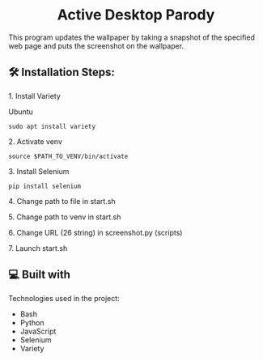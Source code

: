 <h1 align="center" id="title">Active Desktop Parody</h1>

<p id="description">This program updates the wallpaper by taking a snapshot of the specified web page and puts the screenshot on the wallpaper.</p>

<h2>🛠️ Installation Steps:</h2>

<p>1. Install Variety</p>
<p>Ubuntu</p>

```
sudo apt install variety
```

<p>2. Activate venv</p>

```
source $PATH_TO_VENV/bin/activate
```

<p>3. Install Selenium</p>

```
pip install selenium
```

<p>4. Change path to file in start.sh</p>

<p>5. Change path to venv in start.sh</p>

<p>6. Change URL (26 string) in screenshot.py (scripts)</p>

<p>7. Launch start.sh</p>

  
  
<h2>💻 Built with</h2>

Technologies used in the project:

*   Bash
*   Python
*   JavaScript
*   Selenium
*   Variety